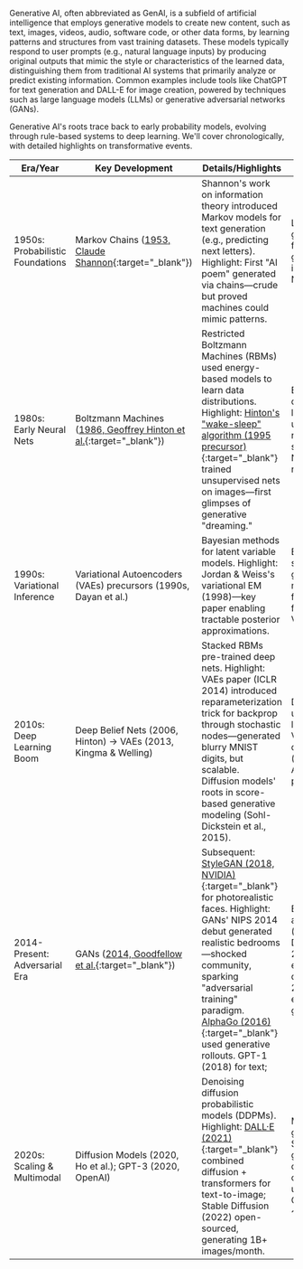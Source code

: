 
Generative AI, often abbreviated as GenAI, is a subfield of artificial intelligence that employs generative models to create new content, such as text, images, videos, audio, software code, or other data forms, by learning patterns and structures from vast training datasets. These models typically respond to user prompts (e.g., natural language inputs) by producing original outputs that mimic the style or characteristics of the learned data, distinguishing them from traditional AI systems that primarily analyze or predict existing information. Common examples include tools like ChatGPT for text generation and DALL-E for image creation, powered by techniques such as large language models (LLMs) or generative adversarial networks (GANs).

Generative AI's roots trace back to early probability models, evolving through rule-based systems to deep learning. We'll cover chronologically, with detailed highlights on transformative events.


| Era/Year | Key Development | Details/Highlights | Impact |
|---------|-----------------|--------------------|--------|
| 1950s: Probabilistic Foundations | Markov Chains ([1953, Claude Shannon](https://www.cs.princeton.edu/courses/archive/fall13/cos126/assignments/markov.html){:target="_blank"}) | Shannon's work on information theory introduced Markov models for text generation (e.g., predicting next letters). Highlight: First "AI poem" generated via chains—crude but proved machines could mimic patterns. | Laid groundwork for sequence generation; influenced NLP. |
| 1980s: Early Neural Nets | Boltzmann Machines ([1986, Geoffrey Hinton et al.](https://doi.org/10.1016/S0364-0213(85)80012-4){:target="_blank"}) | Restricted Boltzmann Machines (RBMs) used energy-based models to learn data distributions. Highlight: [Hinton's "wake-sleep" algorithm (1995 precursor)](https://doi.org/10.1126/science.7761831){:target="_blank"} trained unsupervised nets on images—first glimpses of generative "dreaming." | Bridge to deep learning; used in early recommender systems (e.g., Netflix Prize roots). |
| 1990s: Variational Inference | Variational Autoencoders (VAEs) precursors (1990s, Dayan et al.) | Bayesian methods for latent variable models. Highlight: Jordan & Weiss's variational EM (1998)—key paper enabling tractable posterior approximations. | Enabled scalable generative modeling; foundation for modern VAEs. |
| 2010s: Deep Learning Boom | Deep Belief Nets (2006, Hinton) → VAEs (2013, Kingma & Welling) | Stacked RBMs pre-trained deep nets. Highlight: VAEs paper (ICLR 2014) introduced reparameterization trick for backprop through stochastic nodes—generated blurry MNIST digits, but scalable. <br> Diffusion models' roots in score-based generative modeling (Sohl-Dickstein et al., 2015). | Democratized unsupervised learning; VAEs in drug discovery (e.g., AlphaFold precursors). |
| 2014-Present: Adversarial Era | GANs ([2014, Goodfellow et al.](https://arxiv.org/abs/1406.2661){:target="_blank"}) | Subsequent: [StyleGAN (2018, NVIDIA)](https://github.com/NVlabs/stylegan){:target="_blank"} for photorealistic faces. Highlight: GANs' NIPS 2014 debut generated realistic bedrooms—shocked community, sparking "adversarial training" paradigm. [AlphaGo (2016)](){:target="_blank"} used generative rollouts. GPT-1 (2018) for text; | Exploded applications (e.g., DeepFakes 2017); ethical debates (e.g., 2018 EU AI ethics guidelines). |
| 2020s: Scaling & Multimodal | Diffusion Models (2020, Ho et al.); GPT-3 (2020, OpenAI) | Denoising diffusion probabilistic models (DDPMs). Highlight: [DALL·E (2021)](https://venturebeat.com/ai/openai-debuts-dall-e-for-generating-images-from-text){:target="_blank"} combined diffusion + transformers for text-to-image; Stable Diffusion (2022) open-sourced, generating 1B+ images/month. | Multimodal gen AI (e.g., Sora video gen, 2024); concerns over energy use (training GPT-4 ~1GWh). |







<!-- 
### The Evolution of Generative AI: A Historical Timeline

Generative AI, the branch of artificial intelligence focused on creating new content such as text, images, music, and code, has transformed from theoretical concepts in mid-20th-century research to ubiquitous tools powering everyday applications today. Its roots lie in early efforts to mimic human creativity through machines, evolving through breakthroughs in neural networks, language models, and adversarial training. This timeline highlights key milestones, drawing from decades of innovation that accelerated dramatically in the 2010s and 2020s. While the field builds on broader AI history, these events emphasize generative capabilities.

| Year | Event | Description |
|------|--------|-------------|
| 1948 | Claude Shannon's "A Mathematical Theory of Communications" | Introduces n-grams, a foundational concept for predicting sequences like letters or words, laying groundwork for probabilistic text generation. |
| 1950 | Alan Turing's "Computing Machinery and Intelligence" | Proposes the Turing Test, challenging machines to generate human-like responses and sparking debates on intelligent conversation simulation. |
| 1956 | Dartmouth Summer Research Project | Marks the birth of AI as a field; researchers discuss machines that simulate human intelligence, including early generative ideas. |
| 1958 | Frank Rosenblatt's Perceptron | Develops the first neural network, simulating brain processes to classify patterns and inspire future generative models. |
| 1964 | ELIZA Chatbot | Joseph Weizenbaum creates the first functional chatbot at MIT, using pattern-matching to generate conversational responses, demonstrating basic text generation. |
| 1982 | Hopfield Network and RNNs | John Hopfield introduces recurrent neural networks (RNNs) for pattern recognition and memory-like generation of sequences. |
| 1997 | Long Short-Term Memory (LSTM) | Sepp Hochreiter and Jürgen Schmidhuber enhance RNNs with LSTMs, enabling better handling of long sequences for tasks like text generation. |
| 2013 | Variational Autoencoders (VAE) | Introduces a generative model for learning data distributions and creating new samples, like images, from latent spaces. |
| 2014 | Generative Adversarial Networks (GANs) | Ian Goodfellow pioneers GANs, where two neural networks compete to generate realistic data (e.g., images), revolutionizing content creation. |
| 2015 | Attention Mechanisms and Diffusion Models | Dzmitry Bahdanau's attention improves sequence generation; diffusion models begin reversing noise to generate data like images. |
| 2017 | Transformer Architecture | Google researchers propose Transformers, relying on attention for efficient parallel processing, foundational for modern language generation. |
| 2018 | GPT-1 Release | OpenAI introduces Generative Pre-trained Transformer (GPT), a large language model trained on vast text data for unsupervised generation. |
| 2019 | GPT-2 Release | OpenAI unveils a more advanced model trained on 40GB of internet text, capable of coherent long-form generation but initially withheld due to misuse concerns. |
| 2021 | DALL-E Launch | OpenAI releases DALL-E, a text-to-image model generating photorealistic visuals from descriptions, blending language and visual generation. |
| 2022 | Stable Diffusion and Midjourney | Stability AI's open-source Stable Diffusion and proprietary Midjourney democratize image generation from text prompts. |
| 2022 | ChatGPT Debut | OpenAI launches ChatGPT (based on GPT-3.5), reaching 1 million users in days and popularizing interactive generative AI for conversation and tasks. |
| 2023 | GPT-4 and Integrations | OpenAI's GPT-4 handles multimodal inputs and longer texts; integrations like Microsoft Bing and Google Bard expand access, alongside regulatory debates. |

This timeline illustrates how generative AI shifted from rudimentary pattern-matching in the 1960s to scalable, creative systems today, driven by computational power and data availability. By 2025, the field continues to evolve with ethical considerations, such as the EU AI Act's risk assessments and calls for pauses in development from tech leaders. As tools like advanced GPT iterations and diffusion-based video generators emerge, generative AI promises to redefine creativity, but also raises questions about authorship, bias, and societal impact. -->

[^1]: Geeks for Geeks - [What is Generative AI?](https://www.geeksforgeeks.org/artificial-intelligence/what-is-generative-ai/){:target="_blank"}
[^2]: [A Brief History of Generative Models](https://medium.com/@jimcanary/a-brief-history-and-overview-of-generative-models-in-machine-learning-8881ee7ff87b){:target="_blank"}
[^3]: [The Illustrated Transformer](https://jalammar.github.io/illustrated-transformer/){:target="_blank"}